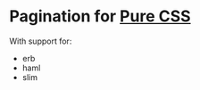 # Pagination for [Pure CSS](http://purecss.io/menus/#paginators)

With support for:

- erb
- haml
- slim